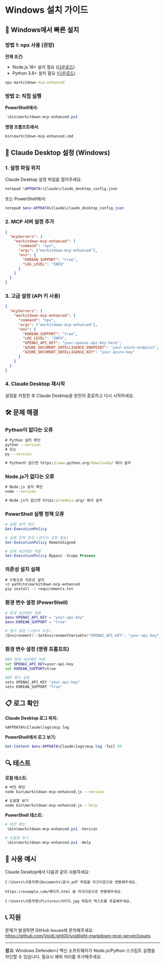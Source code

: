 # Windows 설치 가이드

## 🚀 Windows에서 빠른 설치

### 방법 1: npx 사용 (권장)

**전제 조건:**
- Node.js 18+ 설치 필요 ([다운로드](https://nodejs.org/))
- Python 3.8+ 설치 필요 ([다운로드](https://www.python.org/downloads/))

```cmd
npx markitdown-mcp-enhanced
```

### 방법 2: 직접 실행

**PowerShell에서:**
```powershell
.\bin\markitdown-mcp-enhanced.ps1
```

**명령 프롬프트에서:**
```cmd
bin\markitdown-mcp-enhanced.cmd
```

## 🔧 Claude Desktop 설정 (Windows)

### 1. 설정 파일 위치
Claude Desktop 설정 파일을 열어주세요:

```cmd
notepad %APPDATA%\Claude\claude_desktop_config.json
```

또는 PowerShell에서:
```powershell
notepad $env:APPDATA\Claude\claude_desktop_config.json
```

### 2. MCP 서버 설정 추가

```json
{
  "mcpServers": {
    "markitdown-mcp-enhanced": {
      "command": "npx",
      "args": ["markitdown-mcp-enhanced"],
      "env": {
        "KOREAN_SUPPORT": "true",
        "LOG_LEVEL": "INFO"
      }
    }
  }
}
```

### 3. 고급 설정 (API 키 사용)

```json
{
  "mcpServers": {
    "markitdown-mcp-enhanced": {
      "command": "npx", 
      "args": ["markitdown-mcp-enhanced"],
      "env": {
        "KOREAN_SUPPORT": "true",
        "LOG_LEVEL": "INFO",
        "OPENAI_API_KEY": "your-openai-api-key-here",
        "AZURE_DOCUMENT_INTELLIGENCE_ENDPOINT": "your-azure-endpoint",
        "AZURE_DOCUMENT_INTELLIGENCE_KEY": "your-azure-key"
      }
    }
  }
}
```

### 4. Claude Desktop 재시작
설정을 저장한 후 Claude Desktop을 완전히 종료하고 다시 시작하세요.

## 🛠️ 문제 해결

### Python이 없다는 오류
```cmd
# Python 설치 확인
python --version
# 또는
py --version

# Python이 없으면 https://www.python.org/downloads/ 에서 설치
```

### Node.js가 없다는 오류
```cmd
# Node.js 설치 확인
node --version

# Node.js가 없으면 https://nodejs.org/ 에서 설치
```

### PowerShell 실행 정책 오류
```powershell
# 실행 정책 확인
Get-ExecutionPolicy

# 실행 정책 변경 (관리자 권한 필요)
Set-ExecutionPolicy RemoteSigned

# 현재 세션에만 적용
Set-ExecutionPolicy Bypass -Scope Process
```

### 의존성 설치 실패
```cmd
# 수동으로 의존성 설치
cd path\to\markitdown-mcp-enhanced
pip install -r requirements.txt
```

### 환경 변수 설정 (PowerShell)
```powershell
# 현재 세션에만 적용
$env:OPENAI_API_KEY = "your-api-key"
$env:KOREAN_SUPPORT = "true"

# 영구 설정 (사용자 수준)
[Environment]::SetEnvironmentVariable("OPENAI_API_KEY", "your-api-key", "User")
```

### 환경 변수 설정 (명령 프롬프트)
```cmd
REM 현재 세션에만 적용
set OPENAI_API_KEY=your-api-key
set KOREAN_SUPPORT=true

REM 영구 설정
setx OPENAI_API_KEY "your-api-key"
setx KOREAN_SUPPORT "true"
```

## 📋 로그 확인

**Claude Desktop 로그 위치:**
```
%APPDATA%\Claude\logs\mcp.log
```

**PowerShell에서 로그 보기:**
```powershell
Get-Content $env:APPDATA\Claude\logs\mcp.log -Tail 50
```

## 🔍 테스트

**로컬 테스트:**
```cmd
# 버전 확인
node bin\markitdown-mcp-enhanced.js --version

# 도움말 보기
node bin\markitdown-mcp-enhanced.js --help
```

**PowerShell 테스트:**
```powershell
# 버전 확인
.\bin\markitdown-mcp-enhanced.ps1 -Version

# 도움말 보기
.\bin\markitdown-mcp-enhanced.ps1 -Help
```

## 🎯 사용 예시

Claude Desktop에서 다음과 같이 사용하세요:

```
C:\Users\사용자명\Documents\문서.pdf 파일을 마크다운으로 변환해주세요.
```

```
https://example.com/페이지.html 을 마크다운으로 변환해주세요.
```

```
C:\Users\사용자명\Pictures\이미지.jpg 파일의 텍스트를 추출해주세요.
```

## 📞 지원

문제가 발생하면 GitHub Issues에 문의해주세요:
https://github.com/VoidLight00/voidlight-markdown-mcp-server/issues

---

**참고**: Windows Defender나 백신 소프트웨어가 Node.js/Python 스크립트 실행을 차단할 수 있습니다. 필요시 예외 처리를 추가해주세요.